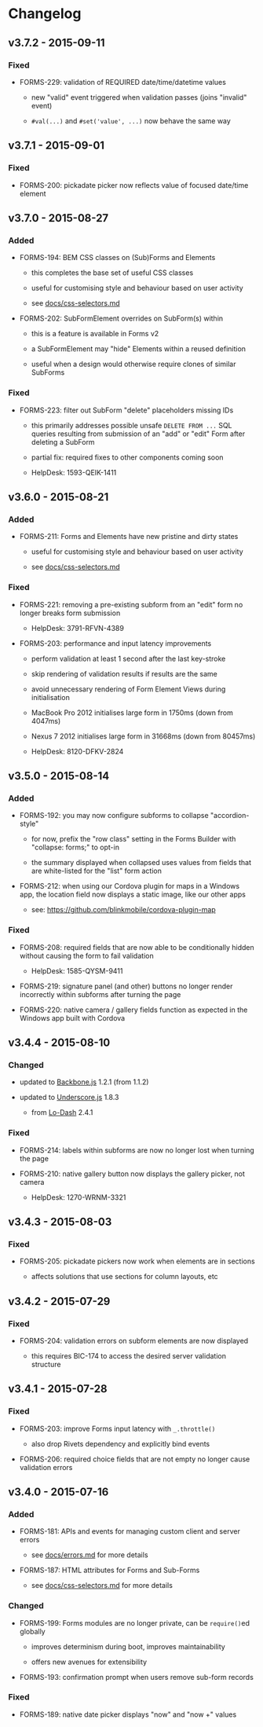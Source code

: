 # Changelog


## v3.7.2 - 2015-09-11


### Fixed

- FORMS-229: validation of REQUIRED date/time/datetime values

    - new "valid" event triggered when validation passes (joins "invalid" event)

    - `#val(...)` and `#set('value', ...)` now behave the same way


## v3.7.1 - 2015-09-01


### Fixed

- FORMS-200: pickadate picker now reflects value of focused date/time element


## v3.7.0 - 2015-08-27


### Added

- FORMS-194: BEM CSS classes on (Sub)Forms and Elements

    - this completes the base set of useful CSS classes

    - useful for customising style and behaviour based on user activity

    - see [docs/css-selectors.md](docs/css-selectors.md)

- FORMS-202: SubFormElement overrides on SubForm(s) within

    - this is a feature is available in Forms v2

    - a SubFormElement may "hide" Elements within a reused definition

    - useful when a design would otherwise require clones of similar SubForms


### Fixed

- FORMS-223: filter out SubForm "delete" placeholders missing IDs

    - this primarily addresses possible unsafe `DELETE FROM ...` SQL queries resulting from submission of an "add" or "edit" Form after deleting a SubForm

    - partial fix: required fixes to other components coming soon

    - HelpDesk: 1593-QEIK-1411


## v3.6.0 - 2015-08-21


### Added

- FORMS-211: Forms and Elements have new pristine and dirty states

    - useful for customising style and behaviour based on user activity

    - see [docs/css-selectors.md](docs/css-selectors.md)


### Fixed

- FORMS-221: removing a pre-existing subform from an "edit" form no longer
  breaks form submission

    - HelpDesk: 3791-RFVN-4389

- FORMS-203: performance and input latency improvements

    - perform validation at least 1 second after the last key-stroke

    - skip rendering of validation results if results are the same

    - avoid unnecessary rendering of Form Element Views during initialisation

    - MacBook Pro 2012 initialises large form in 1750ms (down from 4047ms)

    - Nexus 7 2012 initialises large form in 31668ms (down from 80457ms)

    - HelpDesk: 8120-DFKV-2824


## v3.5.0 - 2015-08-14


### Added

- FORMS-192: you may now configure subforms to collapse "accordion-style"

    - for now, prefix the "row class" setting in the Forms Builder with
      "collapse: forms;" to opt-in

    - the summary displayed when collapsed uses values from fields that are
      white-listed for the "list" form action

- FORMS-212: when using our Cordova plugin for maps in a Windows app, the
  location field now displays a static image, like our other apps

    - see: https://github.com/blinkmobile/cordova-plugin-map


### Fixed

- FORMS-208: required fields that are now able to be conditionally hidden
  without causing the form to fail validation

    - HelpDesk: 1585-QYSM-9411

- FORMS-219: signature panel (and other) buttons no longer render incorrectly
  within subforms after turning the page

- FORMS-220: native camera / gallery fields function as expected in the Windows
  app built with Cordova


## v3.4.4 - 2015-08-10


### Changed

- updated to [Backbone.js](http://backbonejs.org/#changelog) 1.2.1 (from 1.1.2)

- updated to [Underscore.js](http://underscorejs.org/#changelog) 1.8.3

    - from [Lo-Dash](https://github.com/lodash/lodash/wiki/Changelog) 2.4.1


### Fixed

- FORMS-214: labels within subforms are now no longer lost when turning the page

- FORMS-210: native gallery button now displays the gallery picker, not camera

    - HelpDesk: 1270-WRNM-3321


## v3.4.3 - 2015-08-03


### Fixed

- FORMS-205: pickadate pickers now work when elements are in sections

    - affects solutions that use sections for column layouts, etc


## v3.4.2 - 2015-07-29


### Fixed

- FORMS-204: validation errors on subform elements are now displayed

    - this requires BIC-174 to access the desired server validation structure


## v3.4.1 - 2015-07-28


### Fixed

- FORMS-203: improve Forms input latency with `_.throttle()`

    - also drop Rivets dependency and explicitly bind events

- FORMS-206: required choice fields that are not empty no longer cause
  validation errors


## v3.4.0 - 2015-07-16


### Added

- FORMS-181: APIs and events for managing custom client and server errors

    - see [docs/errors.md](docs/errors.md) for more details

- FORMS-187: HTML attributes for Forms and Sub-Forms

    - see [docs/css-selectors.md](docs/css-selectors.md) for more details


### Changed

- FORMS-199: Forms modules are no longer private, can be `require()`ed globally

    - improves determinism during boot, improves maintainability

    - offers new avenues for extensibility

- FORMS-193: confirmation prompt when users remove sub-form records


### Fixed

- FORMS-189: native date picker displays "now" and "now +" values
